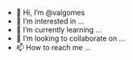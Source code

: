 - 👋 Hi, I’m @valgomes
- 👀 I’m interested in ...
- 🌱 I’m currently learning ...
- 💞️ I’m looking to collaborate on ...
- 📫 How to reach me ...

<!---
valgomes/valgomes is a ✨ special ✨ repository because its `README.md` (this file) appears on your GitHub profile.
You can click the Preview link to take a look at your changes.
--->

